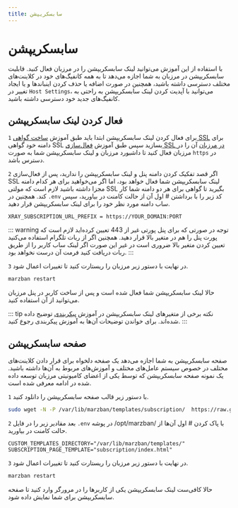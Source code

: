 ```yaml
---
title: سابسکریپشن
---
```



# سابسکریپشن

با استفاده از این آموزش می‌توانید لینک سابسکریپشن را در مرزبان فعال کنید. قابلیت سابسکریپشن در مرزبان به شما اجازه می‌دهد تا به همه کانفیگ‌های خود در کلاینت‌های مختلف دسترسی داشته باشید، همچنین در صورت اضافه یا حذف کردن اینباندها و یا ایجاد تغییر در `Host Settings`، می‌توانید با آپدیت کردن لینک سابسکریپشن به راحتی به کانفیگ‌های جدید خود دسترسی داشته باشید.

## فعال کردن لینک سابسکریپشن

`1` برای فعال کردن لینک سابسکریپشن ابتدا باید طبق آموزش [ساخت گواهی SSL]( https://gozargah.github.io/marzban/examples/issue-ssl-certificate) برای دامنه خود گواهی SSL بسازید سپس طبق آموزش [فعال‌سازی SSL در مرزبان]( https://gozargah.github.io/marzban/examples/marzban-ssl) آن را در مرزبان فعال کنید تا داشبورد مرزبان و لینک سابسکریپشن شما به صورت `https` در دسترس باشد.

`2` اگر قصد تفکیک کردن دامنه پنل و لینک سابسکریپشن را ندارید، پس از فعال‌سازی SSL لینک سابسکریپشن شما فعال خواهد بود، اما اگر می‌خواهید برای هر کدام دامنه مجزا داشته باشید لازم است که مولتی SSL بگیرید تا گواهی برای هر دو دامنه شما کار کند. همچنین در `.env` کد زیر را با برداشتن # اول آن از حالت کامنت در بیاورید، سپس ساب دامنه مورد نظر خود را برای لینک سابسکریپشن قرار دهید.

```env
XRAY_SUBSCRIPTION_URL_PREFIX = https://YOUR_DOMAIN:PORT
```

::: warning توجه 
در صورتی که برای پنل پورتی غیر از 443 تعیین کرده‌اید لازم است که پورت پنل را هم در متغیر بالا قرار دهید. همچنین اگر از ربات تلگرام استفاده می‌کنید تعیین کردن متغیر بالا ضروری است در غیر این صورت اگر لینک ساب کاربر را از طریق ربات دریافت کنید فرمت آن درست نخواهد بود.
:::

`3` در نهایت با دستور زیر مرزبان را ریستارت کنید تا تغییرات اعمال شود.

```bash
marzban restart
```

حالا لینک سابسکریپشن شما فعال شده است و پس از ساخت کاربر در پنل مرزبان می‌توانید از آن استفاده کنید.

::: tip  نکته 
برخی از متغیرهای لینک سابسکریپشن در آموزش [پیکربندی](https://gozargah.github.io/marzban/docs/configuration) توضیح داده شده‌اند. برای خواندن توضیحات آن‌ها به آموزش پیکربندی رجوع کنید.
:::

## صفحه سابسکریپشن

 صفحه سابسکریپشن به شما اجازه می‌دهد یک صفحه دلخواه برای قرار دادن کلاینت‌های مختلف در خصوص سیستم عامل‌های مختلف و آموزش‌های مربوط به آن‌ها داشته باشید. یک نمونه صفحه سابسکریپشن که توسط یکی از اعضای کامیونیتی مرزبان توسعه داده شده در ادامه معرفی شده است.

`1` با دستور زیر قالب صفحه سابسکریپشن را دانلود کنید.

```bash
sudo wget -N -P /var/lib/marzban/templates/subscription/  https://raw.githubusercontent.com/x0sina/marzban-sub/main/index.html
```

`2` بعد مقادیر زیر را در فایل `.env` در پوشه /opt/marzban/ با پاک کردن # اول آن‌ها از حالت کامنت در بیاورید.

```env
CUSTOM_TEMPLATES_DIRECTORY="/var/lib/marzban/templates/"
SUBSCRIPTION_PAGE_TEMPLATE="subscription/index.html"
```

`3` در نهایت با دستور زیر مرزبان را ریستارت کنید تا تغییرات اعمال شود.

```bash
marzban restart
```

حالا کافی‌ست لینک سابسکریپشن یکی از کاربر‌ها را در مرورگر وارد کنید تا صفحه سابسکریپشن برای شما نمایش داده شود.
